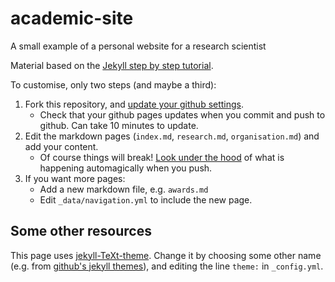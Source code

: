# academic-site
A small example of a personal website for a research scientist

Material based on the [Jekyll step by step tutorial](https://jekyllrb.com/docs/step-by-step/01-setup/).

To customise, only two steps (and maybe a third):
1. Fork this repository, and [update your github settings](https://docs.github.com/en/pages/quickstart).
    - Check that your github pages updates when you commit and push to github. Can take 10 minutes to update.
2. Edit the markdown pages (`index.md`, `research.md`, `organisation.md`) and add your content.
    - Of course things will break! [Look under the hood](https://docs.github.com/en/actions/monitoring-and-troubleshooting-workflows/viewing-workflow-run-history) of what is happening automagically when you push.
3. If you want more pages:
    - Add a new markdown file, e.g. `awards.md`
    - Edit `_data/navigation.yml` to include the new page.

## Some other resources

This page uses [jekyll-TeXt-theme](https://kitian616.github.io/jekyll-TeXt-theme/docs/en/quick-start).
Change it by choosing some other name (e.g. from [github's jekyll themes](https://github.com/topics/jekyll-theme)),
and editing the line `theme:` in `_config.yml`.
